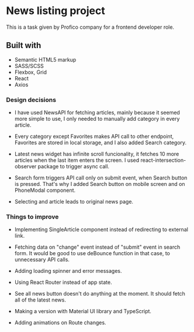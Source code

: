 # News listing project

This is a task given by Profico company for a frontend developer role.

## Built with

- Semantic HTML5 markup
- SASS/SCSS
- Flexbox, Grid
- React
- Axios

### Design decisions

- I have used NewsAPI for fetching articles, mainly because it seemed more simple to use, I only needed to manually add category in every article.

- Every category except Favorites makes API call to other endpoint, Favorites are stored in local storage, and I also added Search category.

- Latest news widget has infinite scroll funcionality, it fetches 10 more articles when the last item enters the screen. I used react-intersection-observer package to trigger async call.

- Search form triggers API call only on submit event, when Search button is pressed. That's why I added Search button on mobile screen and on PhoneModal component.

- Selecting and article leads to original news page.

### Things to improve

- Implementing SingleArticle component instead of redirecting to external link.

- Fetching data on "change" event instead of "submit" event in search form. It would be good to use deBounce function in that case, to unnecessary API calls.

- Adding loading spinner and error messages.

- Using React Router instead of app state.

- See all news button doesn't do anything at the moment. It should fetch all of the latest news.

- Making a version with Material UI library and TypeScript.

- Adding animations on Route changes.


